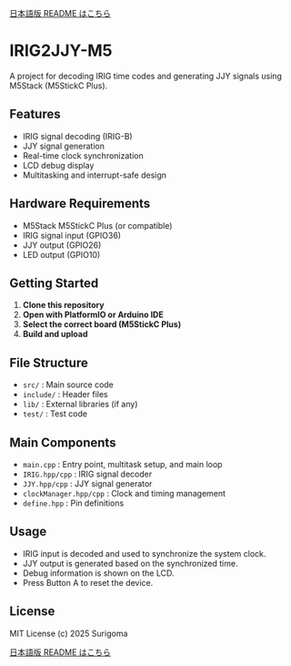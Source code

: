 [日本語版 README はこちら](README.ja.md)

# IRIG2JJY-M5

A project for decoding IRIG time codes and generating JJY signals using M5Stack (M5StickC Plus).

## Features

- IRIG signal decoding (IRIG-B)
- JJY signal generation
- Real-time clock synchronization
- LCD debug display
- Multitasking and interrupt-safe design

## Hardware Requirements

- M5Stack M5StickC Plus (or compatible)
- IRIG signal input (GPIO36)
- JJY output (GPIO26)
- LED output (GPIO10)

## Getting Started

1. **Clone this repository**
2. **Open with PlatformIO or Arduino IDE**
3. **Select the correct board (M5StickC Plus)**
4. **Build and upload**

## File Structure

- `src/` : Main source code
- `include/` : Header files
- `lib/` : External libraries (if any)
- `test/` : Test code

## Main Components

- `main.cpp` : Entry point, multitask setup, and main loop
- `IRIG.hpp/cpp` : IRIG signal decoder
- `JJY.hpp/cpp` : JJY signal generator
- `clockManager.hpp/cpp` : Clock and timing management
- `define.hpp` : Pin definitions

## Usage

- IRIG input is decoded and used to synchronize the system clock.
- JJY output is generated based on the synchronized time.
- Debug information is shown on the LCD.
- Press Button A to reset the device.

## License

MIT License (c) 2025 Surigoma

[日本語版 README はこちら](README.ja.md)

